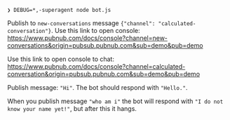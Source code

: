 ```
❯ DEBUG=*,-superagent node bot.js
```

Publish to `new-conversations` message `{"channel": "calculated-conversation"}`.
Use this link to open console: https://www.pubnub.com/docs/console?channel=new-conversations&origin=pubsub.pubnub.com&sub=demo&pub=demo

Use this link to open console to chat: https://www.pubnub.com/docs/console?channel=calculated-conversation&origin=pubsub.pubnub.com&sub=demo&pub=demo

Publish message: `"Hi"`. The bot should respond with `"Hello."`.

When you publish message `"who am i"` the bot will respond with `"I do not know your name yet!"`, but after this it hangs.
